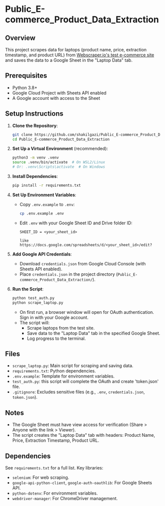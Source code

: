 # Public_E-commerce_Product_Data_Extraction

## Overview

This project scrapes data for laptops (product name, price, extraction timestamp, and product URL) from [Webscraper.io's test e-commerce site](https://webscraper.io/test-sites/e-commerce/allinone/computers/laptops) and saves the data to a Google Sheet in the "Laptop Data" tab.

## Prerequisites

- Python 3.8+
- Google Cloud Project with Sheets API enabled
- A Google account with access to the Sheet

## Setup Instructions

1.  **Clone the Repository**:

    ```bash
    git clone https://github.com/shakilgazi/Public_E-commerce_Product_Data_Extraction.git
    cd Public_E-commerce_Product_Data_Extraction
    ```

2.  **Set Up a Virtual Environment** (recommended):

    ```bash
    python3 -m venv .venv
    source .venv/bin/activate  # On WSL2/Linux
    # Or: .venv\Scripts\activate  # On Windows
    ```

3.  **Install Dependencies**:

    ```bash
    pip install -r requirements.txt
    ```

4.  **Set Up Environment Variables**:

    - Copy `.env.example` to `.env`:
      ```bash
      cp .env.example .env
      ```
    - Edit `.env` with your Google Sheet ID and Drive folder ID:

      ```plaintext
      SHEET_ID = <your_sheet_id>

      like
      https://docs.google.com/spreadsheets/d/<your_sheet_id>/edit?
      ```

5.  **Add Google API Credentials**:

    - Download `credentials.json` from Google Cloud Console (with Sheets API enabled).
    - Place `credentials.json` in the project directory (`Public_E-commerce_Product_Data_Extraction/`).

6.  **Run the Script**:

    ```bash
    python test_auth.py
    python scrape_laptop.py
    ```

    - On first run, a browser window will open for OAuth authentication. Sign in with your Google account.
    - The script will:
      - Scrape laptops from the test site.
      - Save data to the "Laptop Data" tab in the specified Google Sheet.
      - Log progress to the terminal.

## Files

- `scrape_laptop.py`: Main script for scraping and saving data.
- `requirements.txt`: Python dependencies.
- `.env.example`: Template for environment variables.
- `test_auth.py`: this script will complete the OAuth and create 'token.json' file.
- `.gitignore`: Excludes sensitive files (e.g., `.env`, `credentials.json`, `token.json`).

## Notes

- The Google Sheet must have view access for verification (Share > Anyone with the link > Viewer).
- The script creates the "Laptop Data" tab with headers: Product Name, Price, Extraction Timestamp, Product URL.

## Dependencies

See `requirements.txt` for a full list. Key libraries:

- `selenium`: For web scraping.
- `google-api-python-client`, `google-auth-oauthlib`: For Google Sheets API.
- `python-dotenv`: For environment variables.
- `webdriver-manager`: For ChromeDriver management.
